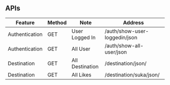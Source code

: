 ## APIs

| Feature | Method | Note | Address |
| ------ | ------ | ------ | ------ |
| Authentication | GET | User Logged In | /auth/show-user-loggedin/json |
| Authentication | GET | All User | /auth/show-all-user/json |
| Destination | GET | All Destination | /destination/json/ |
| Destination | GET | All Likes | /destination/suka/json/ |
